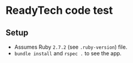 # ReadyTech code test

## Setup

- Assumes Ruby `2.7.2` (see `.ruby-version`) file.
- `bundle install` and `rspec .` to see the app.
